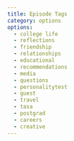 ```yaml
---
title: Episode Tags
category: options
options:
  - college life
  - reflections
  - friendship
  - relationships
  - educational
  - recommendations
  - media
  - questions
  - personalitytest
  - guest
  - travel
  - tasa
  - postgrad
  - careers
  - creative
---
```


